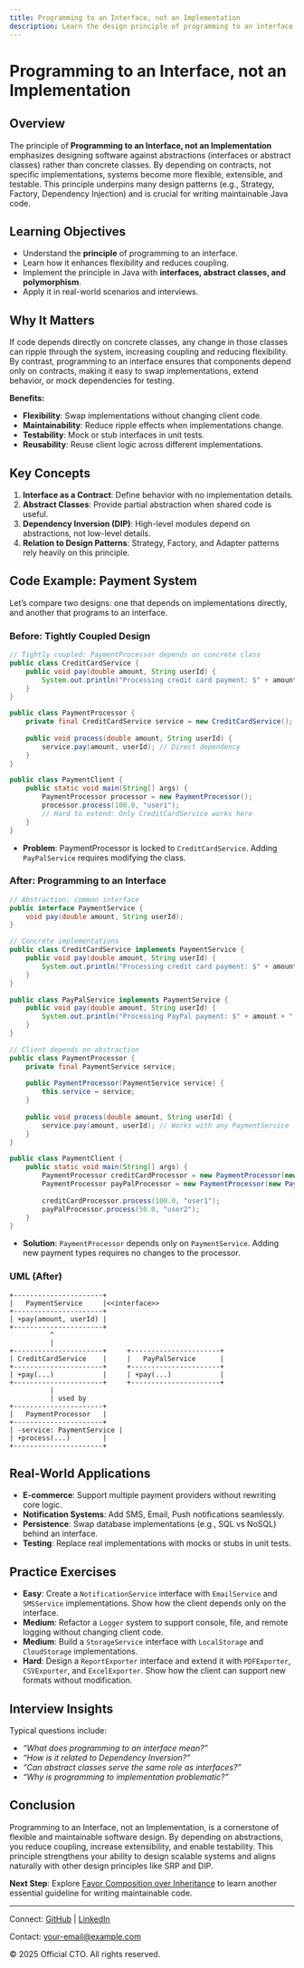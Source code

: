 ```yaml
---
title: Programming to an Interface, not an Implementation
description: Learn the design principle of programming to an interface, not an implementation, in Java. Improve flexibility, extensibility, and maintainability with real-world code examples, UML, and interview prep.
---
```


# Programming to an Interface, not an Implementation

## Overview
The principle of **Programming to an Interface, not an Implementation** emphasizes designing software against abstractions (interfaces or abstract classes) rather than concrete classes. By depending on contracts, not specific implementations, systems become more flexible, extensible, and testable. This principle underpins many design patterns (e.g., Strategy, Factory, Dependency Injection) and is crucial for writing maintainable Java code.

## Learning Objectives
- Understand the **principle** of programming to an interface.  
- Learn how it enhances flexibility and reduces coupling.  
- Implement the principle in Java with **interfaces, abstract classes, and polymorphism**.  
- Apply it in real-world scenarios and interviews.  

## Why It Matters
If code depends directly on concrete classes, any change in those classes can ripple through the system, increasing coupling and reducing flexibility. By contrast, programming to an interface ensures that components depend only on contracts, making it easy to swap implementations, extend behavior, or mock dependencies for testing.

**Benefits:**
- **Flexibility**: Swap implementations without changing client code.  
- **Maintainability**: Reduce ripple effects when implementations change.  
- **Testability**: Mock or stub interfaces in unit tests.  
- **Reusability**: Reuse client logic across different implementations.  

## Key Concepts
1. **Interface as a Contract**: Define behavior with no implementation details.  
2. **Abstract Classes**: Provide partial abstraction when shared code is useful.  
3. **Dependency Inversion (DIP)**: High-level modules depend on abstractions, not low-level details.  
4. **Relation to Design Patterns**: Strategy, Factory, and Adapter patterns rely heavily on this principle.  

## Code Example: Payment System
Let’s compare two designs: one that depends on implementations directly, and another that programs to an interface.

### Before: Tightly Coupled Design
```java
// Tightly coupled: PaymentProcessor depends on concrete class
public class CreditCardService {
    public void pay(double amount, String userId) {
        System.out.println("Processing credit card payment: $" + amount + " for " + userId);
    }
}

public class PaymentProcessor {
    private final CreditCardService service = new CreditCardService();
    
    public void process(double amount, String userId) {
        service.pay(amount, userId); // Direct dependency
    }
}

public class PaymentClient {
    public static void main(String[] args) {
        PaymentProcessor processor = new PaymentProcessor();
        processor.process(100.0, "user1");
        // Hard to extend: Only CreditCardService works here
    }
}
```
- **Problem**: PaymentProcessor is locked to `CreditCardService`. Adding `PayPalService` requires modifying the class.

### After: Programming to an Interface
```java
// Abstraction: common interface
public interface PaymentService {
    void pay(double amount, String userId);
}

// Concrete implementations
public class CreditCardService implements PaymentService {
    public void pay(double amount, String userId) {
        System.out.println("Processing credit card payment: $" + amount + " for " + userId);
    }
}

public class PayPalService implements PaymentService {
    public void pay(double amount, String userId) {
        System.out.println("Processing PayPal payment: $" + amount + " for " + userId);
    }
}

// Client depends on abstraction
public class PaymentProcessor {
    private final PaymentService service;
    
    public PaymentProcessor(PaymentService service) {
        this.service = service;
    }
    
    public void process(double amount, String userId) {
        service.pay(amount, userId); // Works with any PaymentService
    }
}

public class PaymentClient {
    public static void main(String[] args) {
        PaymentProcessor creditCardProcessor = new PaymentProcessor(new CreditCardService());
        PaymentProcessor payPalProcessor = new PaymentProcessor(new PayPalService());
        
        creditCardProcessor.process(100.0, "user1");
        payPalProcessor.process(50.0, "user2");
    }
}
```
- **Solution**: `PaymentProcessor` depends only on `PaymentService`. Adding new payment types requires no changes to the processor.

### UML (After)
```
+----------------------+
|   PaymentService     |<<interface>>
+----------------------+
| +pay(amount, userId) |
+----------------------+
          ^
          |
+----------------------+     +----------------------+
| CreditCardService    |     |   PayPalService      |
+----------------------+     +----------------------+
| +pay(...)            |     | +pay(...)            |
+----------------------+     +----------------------+
          |
          | used by
+----------------------+
|   PaymentProcessor   |
+----------------------+
| -service: PaymentService |
| +process(...)        |
+----------------------+
```

## Real-World Applications
- **E-commerce**: Support multiple payment providers without rewriting core logic.  
- **Notification Systems**: Add SMS, Email, Push notifications seamlessly.  
- **Persistence**: Swap database implementations (e.g., SQL vs NoSQL) behind an interface.  
- **Testing**: Replace real implementations with mocks or stubs in unit tests.  

## Practice Exercises
- **Easy**: Create a `NotificationService` interface with `EmailService` and `SMSService` implementations. Show how the client depends only on the interface.  
- **Medium**: Refactor a `Logger` system to support console, file, and remote logging without changing client code.  
- **Medium**: Build a `StorageService` interface with `LocalStorage` and `CloudStorage` implementations.  
- **Hard**: Design a `ReportExporter` interface and extend it with `PDFExporter`, `CSVExporter`, and `ExcelExporter`. Show how the client can support new formats without modification.  

## Interview Insights
Typical questions include:  
- *“What does programming to an interface mean?”*  
- *“How is it related to Dependency Inversion?”*  
- *“Can abstract classes serve the same role as interfaces?”*  
- *“Why is programming to implementation problematic?”*  

## Conclusion
Programming to an Interface, not an Implementation, is a cornerstone of flexible and maintainable software design. By depending on abstractions, you reduce coupling, increase extensibility, and enable testability. This principle strengthens your ability to design scalable systems and aligns naturally with other design principles like SRP and DIP.

**Next Step**: Explore [Favor Composition over Inheritance](/interview-section/design-principles/composition-over-inheritance) to learn another essential guideline for writing maintainable code.

---

<footer>
  <p>Connect: <a href="https://github.com/your-profile">GitHub</a> | <a href="https://linkedin.com/in/your-profile">LinkedIn</a></p>
  <p>Contact: <a href="mailto:your-email@example.com">your-email@example.com</a></p>
  <p>&copy; 2025 Official CTO. All rights reserved.</p>
</footer>
